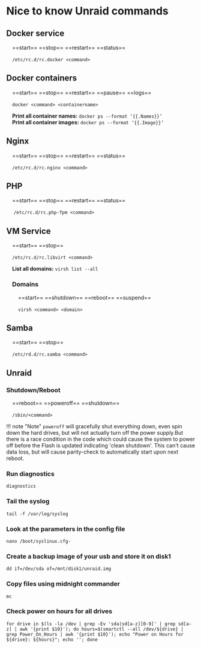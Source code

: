 
# Nice to know Unraid commands

## Docker service

&nbsp;&nbsp;&nbsp;&nbsp;==start== ==stop== ==restart== ==status==

&nbsp;&nbsp;&nbsp;&nbsp;`/etc/rc.d/rc.docker <command>`

## Docker containers

&nbsp;&nbsp;&nbsp;&nbsp;==start== ==stop== ==restart== ==pause== ==logs==

&nbsp;&nbsp;&nbsp;&nbsp;`docker <command> <containername>`

&nbsp;&nbsp;&nbsp;&nbsp;**Print all container names:** `docker ps --format ‘{{.Names}}’`  
&nbsp;&nbsp;&nbsp;&nbsp;**Print all container images:** `docker ps --format ‘{{.Image}}’`

## Nginx

&nbsp;&nbsp;&nbsp;&nbsp;==start== ==stop== ==restart== ==status==

&nbsp;&nbsp;&nbsp;&nbsp;`/etc/rc.d/rc.nginx <command>`

## PHP

&nbsp;&nbsp;&nbsp;&nbsp;==start== ==stop== ==restart== ==status==

&nbsp;&nbsp;&nbsp;&nbsp; `/etc/rc.d/rc.php-fpm <command>`

## VM Service

&nbsp;&nbsp;&nbsp;&nbsp;==start== ==stop==

&nbsp;&nbsp;&nbsp;&nbsp;`/etc/rc.d/rc.libvirt <command>`

&nbsp;&nbsp;&nbsp;&nbsp;**List all domains:** `virsh list --all`

### &nbsp;&nbsp;&nbsp;&nbsp;Domains

&nbsp;&nbsp;&nbsp;&nbsp;&nbsp;&nbsp;&nbsp;&nbsp;==start== ==shutdown== ==reboot== ==suspend==

&nbsp;&nbsp;&nbsp;&nbsp;&nbsp;&nbsp;&nbsp;&nbsp;`virsh <command> <domain>`

## Samba

&nbsp;&nbsp;&nbsp;&nbsp;==start== ==stop==

&nbsp;&nbsp;&nbsp;&nbsp;`/etc/rd.d/rc.samba <command>`

## Unraid

### Shutdown/Reboot

&nbsp;&nbsp;&nbsp;&nbsp;==reboot== ==poweroff== ==shutdown==

&nbsp;&nbsp;&nbsp;&nbsp;`/sbin/<command>`

!!! note "Note"
    `poweroff` will gracefully shut everything down, even spin down the hard drives,
    but will not actually turn off the power supply.But there is a race condition in the code
    which could cause the system to power off before the Flash is updated indicating 'clean shutdown'.
    This can't cause data loss, but will cause parity-check to automatically start upon next reboot.

### Run diagnostics

`diagnostics`

### Tail the syslog

`tail -f /var/log/syslog`

### Look at the parameters in the config file

`nano /boot/syslinux.cfg-`

### Create a backup image of your usb and store it on disk1

`dd if=/dev/sda of=/mnt/disk1/unraid.img`

### Copy files using midnight commander

`mc`

### Check power on hours for all drives

`for drive in $(ls -la /dev | grep -Ev 'sda|sd[a-z][0-9]' | grep sd[a-z] | awk '{print $10}'); do hours=$(smartctl --all /dev/${drive} | grep Power_On_Hours | awk '{print $10}'); echo "Power on Hours for ${drive}: ${hours}"; echo ''; done`
